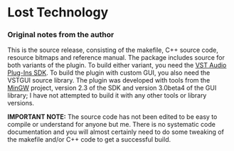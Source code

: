 # Lost Technology

### Original notes from the author

This is the source release, consisting of the makefile, C++ source code, resource bitmaps and reference manual. The package includes source for both variants of the plugin. To build either variant, you need the [VST Audio Plug-Ins SDK](http://ygrabit.steinberg.de/~ygrabit/public_html/index.html). To build the plugin with custom GUI, you also need the VSTGUI source library. The plugin was developed with tools from the [MinGW](http://www.mingw.org/) project, version 2.3 of the SDK and version 3.0beta4 of the GUI library; I have not attempted to build it with any other tools or library versions.

**IMPORTANT NOTE:** The source code has not been edited to be easy to compile or understand for anyone but me. There is no systematic code documentation and you will almost certainly need to do some tweaking of the makefile and/or C++ code to get a successful build. 
